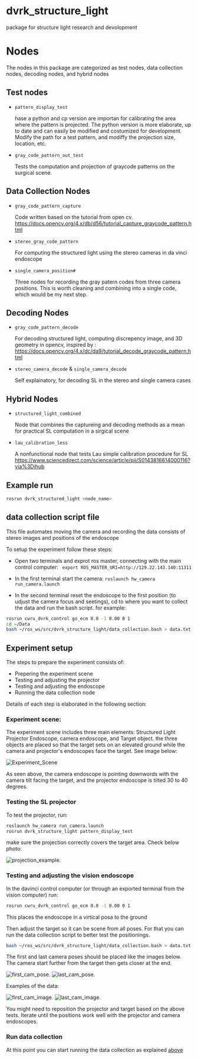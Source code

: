 # dvrk_structure_light

package for structure light research and devolopment

# Nodes

The nodes in this package are categorized as test nodes, data collection nodes, decoding nodes, and hybrid nodes

## Test nodes

- `pattern_display_test`

  hase a python and cp version are importan for calibrating the area where the pattern is projected. The python version is more elaborate, up to date and can easily be modified and costumized for development. Modify the path for a test pattern, and modiffy the projection size, location, etc.

- `gray_code_pattern_out_test`

  Tests the computation and projection of graycode patterns on the surgical scene.

## Data Collection Nodes

- `gray_code_pattern_capture`

  Code written based on the tutorial from open cv. <https://docs.opencv.org/4.x/db/d56/tutorial_capture_graycode_pattern.html>

- `stereo_gray_code_pattern`

  For computing the structured light using the stereo cameras in da vinci endoscope

- `single_camera_position#`

  Three nodes for recording the gray patern codes from three camera positions. This is worth cleaning and combining into a single code, which would be my next step.

## Decoding Nodes

- `gray_code_pattern_decode`

  For decoding structured light, computing discrepency image, and 3D geometry in opencv, inspired by : <https://docs.opencv.org/4.x/dc/da9/tutorial_decode_graycode_pattern.html>

- `stereo_camera_decode` & `single_camera_decode`

  Self explainatory, for decoding SL in the stereo and single camera cases


## Hybrid Nodes

- `structured_light_combined`

  Node that combines the captureing and decoding methods as a mean for practical SL computation in a sirgical scene

- `lau_calibration_less`

  A nonfunctional node that tests Lau simple calibration procedure for SL
  <https://www.sciencedirect.com/science/article/pii/S0143816614000116?via%3Dihub>

## Example run

```bash
rosrun dvrk_structured_light <node_name>
```

## data collection script file

This file automates moving the camera and recording the data consists of stereo images and positions of the endoscope

To setup the experiment follow these steps:

- Open two terminals and exprot ros master, connecting with the main control computer: ` export ROS_MASTER_URI=http://129.22.143.140:11311`

- In the first terminal start the camera: `roslaunch hw_camera run_camera.launch`

- In the second terminal reset the endoscope to the first position (to udjust the camera focus and seetings), cd to where you want to collect the data and run the bash script. for example:

```bash
rosrun cwru_dvrk_control go_ecm 0.0 -1 0.00 0 1
cd ~/Data
bash ~/ros_ws/src/dvrk_structure_light/data_collection.bash > data.txt
```

## Experiment setup

The steps to prepare the experiment consists of:
- Prepering the experiment scene
- Testing and adjusting the projector
- Testing and adjusting the endoscope
- Running the data collection node

Details of each step is elaborated in the following section:

### Experiment scene:

The experiment scene includes three main elements: Structured Light Projector Endoscope, camera endoscope, and Target object. the three objects are placed so that the target sets on an elevated ground while the camera and projector's endoscopes face the target. See image below:

![Experiment_Scene](https://github.com/cwru-robotics/dvrk_structure_light/blob/main/doc/experiment_setup.png)

As seen above, the camera endoscope is pointing downwords with the camera tilt facing the target, and the projector endoscope is tilted 30 to 40 degrees. 

### Testing the SL projector

To test the projector, run:

```bash
roslaunch hw_camera run_camera.launch 
rosrun dvrk_structure_light pattern_display_test
```

make sure the projection correctly covers the target area. Check below photo:

![projection_example](https://github.com/cwru-robotics/dvrk_structure_light/blob/main/doc/projection_example.jpg).

### Testing and adjusting the vision endoscope

In the davinci control computer (or through an exported terminal from the vision computer) run:

```bash
rosrun cwru_dvrk_control go_ecm 0.0 -1 0.00 0 1
```

This places the endoscope in a virtical posa to the ground 

Then adjust the target so it can be scene from all poses. For that you can run the data collection script to better test the positionings. 

```bash
bash ~/ros_ws/src/dvrk_structure_light/data_collection.bash > data.txt
```

The first and last camera poses should be placed like the images below. The camera start further from the target then gets closer at the end. 

![first_cam_pose](https://github.com/cwru-robotics/dvrk_structure_light/blob/main/doc/first_cam_pose.jpg).
![last_cam_pose](https://github.com/cwru-robotics/dvrk_structure_light/blob/main/doc/last_cam_pose.jpg).

Examples of the data:

![first_cam_image](https://github.com/cwru-robotics/dvrk_structure_light/blob/main/doc/first_cam_image.jpg).
![last_cam_image](https://github.com/cwru-robotics/dvrk_structure_light/blob/main/doc/last_cam_image.jpg).

You might need to reposition the projector and target based on the above tests. Iterate until the positions work well with the projector and camera endoscopes.


### Run data collection

At this point you can start running the data collection as explained [above](https://github.com/cwru-robotics/dvrk_structure_light?tab=readme-ov-file#data-collection-script-file)


